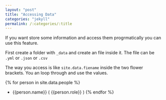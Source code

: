```yaml
---
layout: "post"
title: "Accessing Data"
categories: "jekyll"
permalink: /:categories/:title
---
```


If you want store some information and access them progrmatically you can use this feature.

First create a folder with `_data` and create an file inside it. The file can be `.yml` or `.json` or `.csv`

The way you access is like `site.data.fiename` inside the two flower brackets. You an loop through and use the values.

{% for person in site.data.people %}
* {{person.name}} ( {{person.role}} )
{% endfor %}
